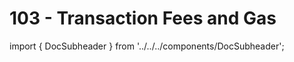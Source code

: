 # 103 - Transaction Fees and Gas

import { DocSubheader } from '../../../components/DocSubheader';

<DocSubheader text= "The controls associated with submitting a transaction to the network. Outlines how transaction fees are accrued in Gas, pricing controls, distribution of credits."
/>
